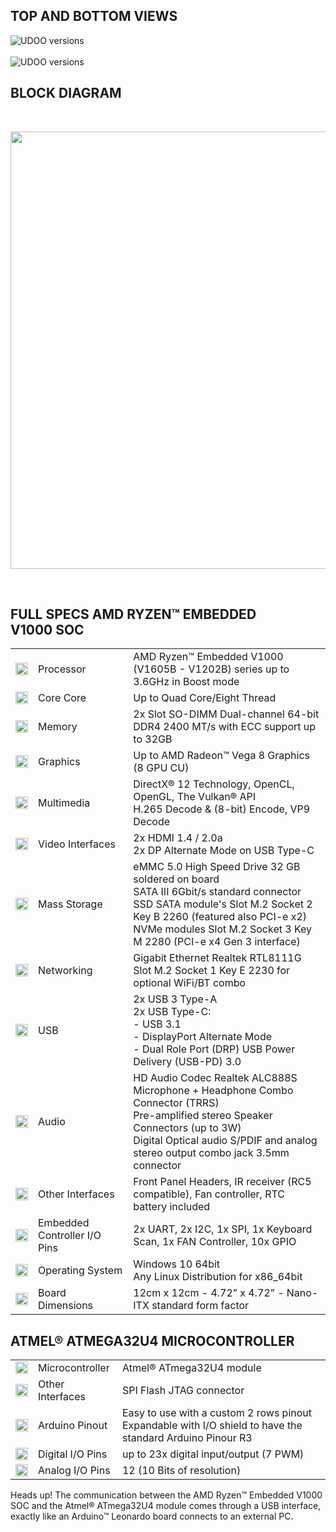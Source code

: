 ## TOP AND BOTTOM VIEWS

<img src="../img/bolt_top_graphical72.png" alt="UDOO versions" class="img-responsive" >
<br/>
<br/>
<img src="../img/bolt_bottom_graphical72.png" alt="UDOO versions" class="img-responsive" >

## BLOCK DIAGRAM

<br/>

<a href="../img/bolt_blockdiagram300.jpg" target="\_blank"><img style="width:700px; " src="../img/bolt_blockdiagram72.jpg"></a>

<br/>

## FULL SPECS AMD RYZEN&trade; EMBEDDED V1000 SOC

|                                                                         |                  |                                                                                         |
|-------------------------------------------------------------------------|------------------|-----------------------------------------------------------------------------------------|
| <img src="../img/icons/processor.png" height="20px" width="20px">       | Processor        | AMD Ryzen™ Embedded V1000 (V1605B - V1202B) series up to 3.6GHz in Boost mode           |
| <img src="../img/icons/cores.png" height="20px" width="20px">           | Core Core        | Up to Quad Core/Eight Thread                                                            |
| <img src="../img/icons/memory.png" height="20px" width="20px">          | Memory           | 2x Slot SO-DIMM Dual-channel 64-bit DDR4 2400 MT/s with ECC support up to 32GB          |
| <img src="../img/icons/graphics.png" height="20px" width="20px">        | Graphics         | Up to AMD Radeon™ Vega 8 Graphics (8 GPU CU)                                            |
| <img src="../img/icons/multimedia.png" height="20px" width="20px">      | Multimedia       | DirectX® 12 Technology, OpenCL, OpenGL, The Vulkan® API<br>H.265 Decode & (8-bit) Encode, VP9 Decode                                                       |
| <img src="../img/icons/video-in.png" height="20px" width="20px">        | Video Interfaces | 2x HDMI 1.4 / 2.0a <br> 2x DP Alternate Mode on USB Type-C                             |
| <img src="../img/icons/mass-storage.png" height="20px" width="20px">    | Mass Storage     | eMMC 5.0 High Speed Drive 32 GB soldered on board<br>SATA III 6Gbit/s standard connector<br>SSD SATA module's Slot M.2 Socket 2 Key B 2260 (featured also PCI-e x2)<br>NVMe modules Slot M.2 Socket 3 Key M 2280 (PCI-e x4 Gen 3 interface)   |
| <img src="../img/icons/networking.png" height="20px" width="20px">      | Networking       | Gigabit Ethernet Realtek RTL8111G<br>Slot M.2 Socket 1 Key E 2230 for optional WiFi/BT combo |
| <img src="../img/icons/usb.png" height="20px" width="20px">             | USB              | 2x USB 3 Type-A <br> 2x USB Type-C:  <br>- USB 3.1 <br>- DisplayPort Alternate Mode <br>- Dual Role Port (DRP) USB Power Delivery (USB-PD) 3.0                        |
| <img src="../img/icons/audio.png" height="20px" width="20px">           | Audio            | HD Audio Codec Realtek ALC888S<br>Microphone + Headphone Combo Connector (TRRS)<br>Pre-amplified stereo Speaker Connectors (up to 3W)<br>Digital Optical audio S/PDIF and analog stereo output combo jack 3.5mm connector        |
| <img src="../img/icons/other.png" height="20px" width="20px">           | Other Interfaces | Front Panel Headers, IR receiver (RC5 compatible), Fan controller, RTC battery included |
| <img src="../img/icons/pins.png" height="20px" width="20px">            | Embedded Controller I/O Pins |  2x UART, 2x I2C, 1x SPI, 1x Keyboard Scan, 1x FAN Controller, 10x GPIO     |
| <img src="../img/icons/os.png" height="20px" width="20px">              | Operating System | Windows 10 64bit<br>Any Linux Distribution for x86_64bit                                  |
| <img src="../img/icons/dimensions.png" height="20px" width="20px">      | Board Dimensions | 12cm x 12cm  -  4.72” x 4.72”  - Nano-ITX standard form factor                          |

## ATMEL&reg; ATMEGA32U4 MICROCONTROLLER

|                                                                          |                  |                                                                  |
|--------------------------------------------------------------------------|------------------|------------------------------------------------------------------|
| <img src="../img/icons/processor.png" height="20px" width="20px">        | Microcontroller  | Atmel&reg; ATmega32U4 module                                     |
| <img src="../img/icons/other.png" height="20px" width="20px">            | Other Interfaces | SPI Flash JTAG connector                                         |
| <img src="../img/icons/arduino.png" height="20px" width="20px">          | Arduino Pinout   | Easy to use with a custom 2 rows pinout<br>Expandable with I/O shield to have the standard Arduino Pinour R3 |
| <img src="../img/icons/pins.png" height="20px" width="20px">             | Digital I/O Pins | up to 23x digital input/output (7 PWM)                          |
| <img src="../img/icons/pins.png" height="20px" width="20px">             | Analog I/O Pins  | 12 (10 Bits of resolution)                                       |


<span class="label label-warning">Heads up!</span> The communication between the AMD Ryzen™ Embedded V1000 SOC and the Atmel&reg; ATmega32U4 module comes through a USB interface, exactly like an Arduino&trade; Leonardo board connects to an external PC.  
